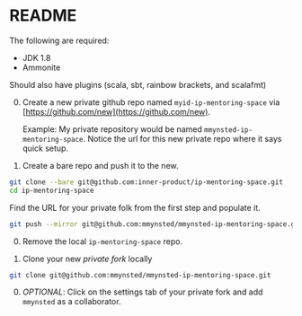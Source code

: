 # README

The following are required:

- JDK 1.8
- Ammonite

Should also have plugins (scala, sbt, rainbow brackets, and scalafmt)

0. Create a new private github repo named `myid-ip-mentoring-space` via [https://github.com/new](https://github.com/new).
   
   Example: My private repository would be named `mmynsted-ip-mentoring-space`.
   Notice the url for this new private repo where it says quick setup.

0. Create a bare repo and push it to the new.

```bash
git clone --bare git@github.com:inner-product/ip-mentoring-space.git 
cd ip-mentoring-space
```

Find the URL for your private folk from the first step and populate it.

```bash
git push --mirror git@github.com:mmynsted/mmynsted-ip-mentoring-space.git 
```

 0. Remove the local `ip-mentoring-space` repo.
 
 0. Clone your new _private fork_ locally
 
```bash
git clone git@github.com:mmynsted/mmynsted-ip-mentoring-space.git
```

0. _OPTIONAL_: Click on the settings tab of your private fork and add `mmynsted` as a collaborator.